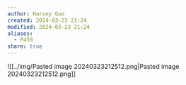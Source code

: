 ```yaml
---
author: Harvey Guo
created: 2024-03-23 21:24
modified: 2024-03-23 21:24
aliases:
  - P450
share: true
---
```


![[../img/Pasted image 20240323212512.png|Pasted image 20240323212512.png]]